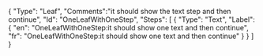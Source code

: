 {
  "Type": "Leaf",
  "Comments":"it should show the text step and then continue",
  "Id": "OneLeafWithOneStep",
  "Steps": [
    {
      "Type": "Text",
      "Label": {
        "en": "OneLeafWithOneStep:it should show one text and then continue",
        "fr": "OneLeafWithOneStep:it should show one text and then continue"
      }
    }
  ]
}
